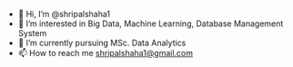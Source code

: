 - 👋 Hi, I’m @shripalshaha1
- 👀 I’m interested in Big Data, Machine Learning, Database Management System
- 🌱 I’m currently pursuing MSc. Data Analytics
- 📫 How to reach me shripalshaha1@gmail.com

<!---
shripalshaha1/shripalshaha1 is a ✨ special ✨ repository because its `README.md` (this file) appears on your GitHub profile.
You can click the Preview link to take a look at your changes.
--->
